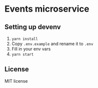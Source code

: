# Events microservice

## Setting up devenv

1.  `yarn install`
2.  Copy `.env.example` and rename it to `.env`
3.  Fill in your env vars
4.  `yarn start`

## License

MIT license
